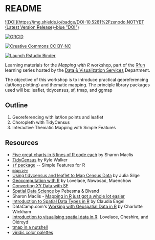 # README  

<!-- badges: start -->
<!-- DOI: All versions.  NOTYET -->
[![DOI](https://img.shields.io/badge/DOI-10.5281%2Fzenodo.NOTYET (Latest Version Release)-blue "DOI")](https://doi.org/10.5281/NOTYET)  

[![ORCID](https://img.shields.io/badge/ORCID-0000--0002--3600--0972-A6CE39?logo=ORCID&logoColor=A6CE39 "ORCID")](https://orcid.org/0000-0002-3600-0972)

[![Creative Commons CC BY-NC](imagse/CC_BY_NC.svg "CC BY-NC")](https://creativecommons.org/licenses/by-nc-nd/4.0/)

[![Launch Rstudio Binder](http://mybinder.org/badge_logo.svg "Launch RStudio Binder/Container")](https://mybinder.org/v2/gh/libjohn/mapping-with-R/master?urlpath=rstudio)
<!-- badges: end -->

Learning materials for the *Mapping with R* workshop, part of the [Rfun](https://rfun.library.duke.edu/) learning series hosted by the [Data & Visualization Services](https://library.duke.edu/data/) Department.

The objective of this workshop is to introduce practical georeferencing (lat/long plotting) and thematic mapping.  The principle library packages used will be:  leaflet, tidycensus, sf, tmap, and ggmap


## Outline
1. Georeferencing with lat/lon points and leaflet
1. Choropleth with TidyCensus
1. Interactive Thematic Mapping with Simple Features


## Resources

- [Five great charts in 5 lines of R code each](https://www.r-bloggers.com/five-great-charts-in-5-lines-of-r-code-each/) by Sharon Maclis
- [TidyCensus](https://walkerke.github.io/tidycensus/) by Kyle Walker
- [`sf` package](https://r-spatial.github.io/sf/) -- Simple Features for R
- [`mapview`](https://r-spatial.github.io/mapview/)
- [Using tidycensus and leaflet to Map Census Data](https://juliasilge.com/blog/using-tidycensus/) by Julia Silge
- [Geocomputation with R](https://geocompr.robinlovelace.net/) by Lovelace, Nowosad, Muenchow
- [Converting XY Data with SF](https://ryanpeek.github.io/2017-08-03-converting-XY-data-with-sf-package/)
- [Spatial Data Science](https://keen-swartz-3146c4.netlify.com/) by Pebesma & Bivand
- Sharon Maclis - [Mapping in R just got a whole lot easier](https://www.computerworld.com/article/3175623/data-analytics/mapping-in-r-just-got-a-whole-lot-easier.html)
- [Introduction to Spatial Data Types in R](https://cengel.github.io/rspatial/2_spDataTypes.nb.html#how-to-do-this-in-sf) by Claudia Engel
- DataCamp.com's [Working with Geospatial Data in R](https://www.datacamp.com/courses/working-with-geospatial-data-in-r) by Charlotte Wickham
- [Introduction to visualising spatial data in R](https://cran.r-project.org/doc/contrib/intro-spatial-rl.pdf). Lovelace, Cheshire, and Oldroyd
- [tmap in a nutshell](https://cran.r-project.org/web/packages/tmap/vignettes/tmap-nutshell.html)
- [viridis color palettes](https://cran.r-project.org/web/packages/viridis/vignettes/intro-to-viridis.html)

